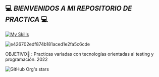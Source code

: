 

## 💻 *BIENVENIDOS A MI REPOSITORIO DE PRACTICA* 💻
[![My Skills](https://skillicons.dev/icons?i=python,Jira,selenium,mysql,mongodb)](https://skillicons.dev)



![e426702edf874b181aced1e2fa5c6cde](https://user-images.githubusercontent.com/95369610/202875272-ee3c6443-1217-4bf5-9b90-43767b31ac33.gif)

OBJETIVO🎯 : Practicas variadas con tecnologías orientadas al testing y programación. 2022

 ![GitHub Org's stars](https://img.shields.io/github/stars/LeanNTech?style=social)
